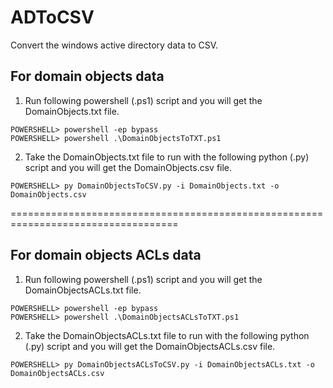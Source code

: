 # ADToCSV
Convert the windows active directory data to CSV.

## For domain objects data
1. Run following powershell (.ps1) script and you will get the DomainObjects.txt file.

```
POWERSHELL> powershell -ep bypass
POWERSHELL> powershell .\DomainObjectsToTXT.ps1
```

2. Take the DomainObjects.txt file to run with the following python (.py) script and you will get the DomainObjects.csv file.

```
POWERSHELL> py DomainObjectsToCSV.py -i DomainObjects.txt -o DomainObjects.csv
```

===================================================================================

## For domain objects ACLs data
1. Run following powershell (.ps1) script and you will get the DomainObjectsACLs.txt file.

```
POWERSHELL> powershell -ep bypass
POWERSHELL> powershell .\DomainObjectsACLsToTXT.ps1
```

2. Take the DomainObjectsACLs.txt file to run with the following python (.py) script and you will get the DomainObjectsACLs.csv file.

```
POWERSHELL> py DomainObjectsACLsToCSV.py -i DomainObjectsACLs.txt -o DomainObjectsACLs.csv
```
